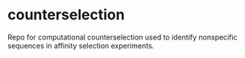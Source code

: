 # counterselection
Repo for computational counterselection used to identify nonspecific sequences in affinity selection experiments.
